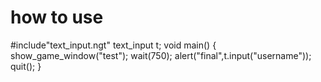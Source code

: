 # how to use

#include"text_input.ngt"
text_input t;
void main()
{
show_game_window("test");
wait(750);
alert("final",t.input("username"));
quit();
}
